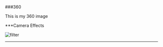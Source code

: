 ###360

This is my 360 image
<script src="//360.vizor.io/scripts/embed.js" data-vizorurl="https://360.vizor.io/embed/v/j3bl" ></script>

***Camera Effects

![filter](techstartFilter.png?raw=true "Optional Title")

***
